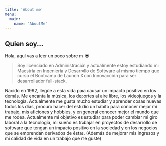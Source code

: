 ```yaml
---
title: 'About me'
menu:
  main:
    name: "AboutMe"
---
```


## Quien soy...

Hola, aquí vas a leer un poco sobre mi 😎

>Soy licenciado en Administración y actualmente estoy estudiando mi Maestría en Ingeniería y Desarrollo de Software al mismo tiempo que curso el Bootcamp de Launch X con Innovacción para ser desarrollador full-stack.

Nacido en 1992, llegúe a esta vida para causar un impacto positivo en los demás. Me encanta la música, los deportes al aire libre, los videojuegos y la tecnología.
Actualmente me gusta mucho estudiar y aprender cosas nuevas todos los días, procuro hacer del estudio un hábito para conocer mejor mi trabajo, mis aficiones y hobbies, y en general conocer mejor el mundo que me rodea.
Actualmente mi objetivo es estudiar para poder cambiar mi giro laboral a la tecnología, mi sueño es trabajar en proyectos de desarrollo de software que tengan un impacto positivo en la sociedad y en los negocios que se emprendan derivados de éstas.
(Además de mejorar mis ingresos y mi calidad de vida en un trabajo que me guste)
